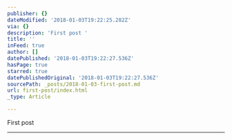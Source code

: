 ```yaml
---
publisher: {}
dateModified: '2018-01-03T19:22:25.282Z'
via: {}
description: 'First post '
title: ''
inFeed: true
author: []
datePublished: '2018-01-03T19:22:27.536Z'
hasPage: true
starred: true
datePublishedOriginal: '2018-01-03T19:22:27.536Z'
sourcePath: _posts/2018-01-03-first-post.md
url: first-post/index.html
_type: Article

---
```

First post 

---